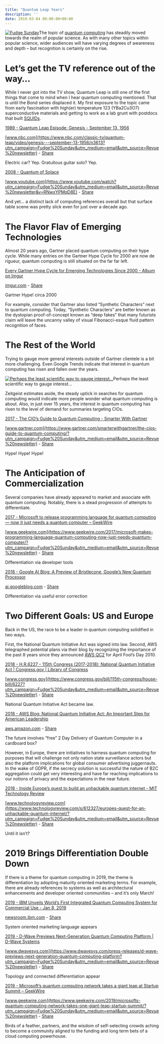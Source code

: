 ```yaml
---
title: "Quantum Leap Years"
description: ''
date: 2019-03-04 00:00:00+00:00
---
```


[![Fudge Sunday](https://buttondown-attachments.s3.us-west-2.amazonaws.com/0372814a-d233-4ea2-a396-41c6f629b56b?AWSAccessKeyId=AKIAJEXF6S6TCOKT7N3Q&Signature=HRqUTw0vJSytvceUF3xmDerxIZ8%3D&Expires=1677576946 "Fudge Sunday")](https://buttondown-attachments.s3.us-west-2.amazonaws.com/0372814a-d233-4ea2-a396-41c6f629b56b?AWSAccessKeyId=AKIAJEXF6S6TCOKT7N3Q&Signature=HRqUTw0vJSytvceUF3xmDerxIZ8%3D&Expires=1677576946)The topic of [quantum computing](https://en.wikipedia.org/wiki/Quantum_computing?utm_campaign=Fudge%20Sunday&utm_medium=email&utm_source=Revue%20newsletter) has steadily moved towards the realm of popular science. As with many other topics within popular science, wider audiences will have varying degrees of awareness and depth – but recognition is certainly on the rise.


Let’s get the TV reference out of the way…
==========================================

While I never got into the TV show, Quantum Leap is still one of the first things that come to mind when I hear quantum computing mentioned. That is until the Bond series displaced it. My first exposure to the topic came from early fascination with high(er) temperature 123 (YBa2Cu3O7) superconductive materials and getting to work as a lab grunt with postdocs that built [SQUIDs](http://digests.fudgesunday.com/issues/virtual-reality-80s-and-90s-nostalgia-41351?utm_campaign=Fudge%20Sunday&utm_medium=email&utm_source=Revue%20newsletter).

[1989 - Quantum Leap Episode: Genesis - September 13, 1956](https://www.nbc.com/classic-tv/quantum-leap/video/genesis---september-13-1956/n3613?utm_campaign=Fudge%20Sunday&utm_medium=email&utm_source=Revue%20newsletter)

[www.nbc.com](https://www.nbc.com/classic-tv/quantum-leap/video/genesis---september-13-1956/n3613?utm_campaign=Fudge%20Sunday&utm_medium=email&utm_source=Revue%20newsletter) - [Share](http://rev.vu/P9X3r8?utm_campaign=Issue&utm_content=share&utm_medium=email&utm_source=Fudge+Sunday)

Electric car? Yep. Gratuitous guitar solo? Yep.

[2008 - Quantum of Solace](https://www.youtube.com/watch?utm_campaign=Fudge%20Sunday&utm_medium=email&utm_source=Revue%20newsletter&v=RNwxYPMqD8E)

[www.youtube.com](https://www.youtube.com/watch?utm_campaign=Fudge%20Sunday&utm_medium=email&utm_source=Revue%20newsletter&v=RNwxYPMqD8E) - [Share](http://rev.vu/Jy9aM1?utm_campaign=Issue&utm_content=share&utm_medium=email&utm_source=Fudge+Sunday)

And yet… a distinct lack of computing references overall but that surface table scene was pretty slick even for just over a decade ago.

The Flavor Flav of Emerging Technologies
========================================

Almost 20 years ago, Gartner placed quantum computing on their hype cycle. While many entries on the Gartner Hype Cycle for 2000 are now de rigueur, quantum computing is still situated on the far far left.

[Every Gartner Hype Cycle for Emerging Technologies Since 2000 - Album on Imgur](https://imgur.com/gallery/noBKI?utm_campaign=Fudge%20Sunday&utm_medium=email&utm_source=Revue%20newsletter)

[imgur.com](https://imgur.com/gallery/noBKI?utm_campaign=Fudge%20Sunday&utm_medium=email&utm_source=Revue%20newsletter) - [Share](http://rev.vu/jWdlqB?utm_campaign=Issue&utm_content=share&utm_medium=email&utm_source=Fudge+Sunday)

Gartner Hype! circa 2000

For example, consider that Gartner also listed “Synthetic Characters” next to quantum computing. Today, “Synthetic Characters” are better known as the dystopian proof-of-concept known as “deep fakes” that many futurists claim will leave the uncanny valley of visual Fibonacci-esque fluid pattern recognition of faces.

The Rest of the World
=====================

Trying to gauge more general interests outside of Gartner clientele is a bit more challenging. Even Google Trends indicate that interest in quantum computing has risen and fallen over the years.

[![Perhaps the least scientific way to gauge interest...](https://buttondown-attachments.s3.us-west-2.amazonaws.com/40f71c60-8d25-4c8a-b938-d30c2d39badc?AWSAccessKeyId=AKIAJEXF6S6TCOKT7N3Q&Signature=4fFQHMNU1WSWjhEz6o0KHqRk4Lg%3D&Expires=1677576947 "Perhaps the least scientific way to gauge interest...")](https://buttondown-attachments.s3.us-west-2.amazonaws.com/40f71c60-8d25-4c8a-b938-d30c2d39badc?AWSAccessKeyId=AKIAJEXF6S6TCOKT7N3Q&Signature=4fFQHMNU1WSWjhEz6o0KHqRk4Lg%3D&Expires=1677576947)Perhaps the least scientific way to gauge interest…

Zeitgeist estimates aside, the steady uptick in searches for quantum computing would indicate more people wonder what quantum computing is about. Also, in just over 15 years, the interest in quantum computing has risen to the level of demand for summaries targeting CIOs.

[2017 - The CIO’s Guide to Quantum Computing - Smarter With Gartner](https://www.gartner.com/smarterwithgartner/the-cios-guide-to-quantum-computing/?utm_campaign=Fudge%20Sunday&utm_medium=email&utm_source=Revue%20newsletter)

[www.gartner.com](https://www.gartner.com/smarterwithgartner/the-cios-guide-to-quantum-computing/?utm_campaign=Fudge%20Sunday&utm_medium=email&utm_source=Revue%20newsletter) - [Share](http://rev.vu/dM7aqG?utm_campaign=Issue&utm_content=share&utm_medium=email&utm_source=Fudge+Sunday)

Hype! Hype! Hype!

The Anticipation of Commercialization
=====================================

Several companies have already appeared to market and associate with quantum computing. Notably, there is a stead progression of attempts to differentiate.

[2017 - Microsoft to release programming language for quantum computing — now it just needs a quantum computer – GeekWire](https://www.geekwire.com/2017/microsoft-makes-programming-language-quantum-computing-now-just-needs-quantum-computer/?utm_campaign=Fudge%20Sunday&utm_medium=email&utm_source=Revue%20newsletter)

[www.geekwire.com](https://www.geekwire.com/2017/microsoft-makes-programming-language-quantum-computing-now-just-needs-quantum-computer/?utm_campaign=Fudge%20Sunday&utm_medium=email&utm_source=Revue%20newsletter) - [Share](http://rev.vu/69kYN4?utm_campaign=Issue&utm_content=share&utm_medium=email&utm_source=Fudge+Sunday)

Differentiation via developer tools

[2018 - Google AI Blog: A Preview of Bristlecone, Google’s New Quantum Processor](https://ai.googleblog.com/2018/03/a-preview-of-bristlecone-googles-new.html?utm_campaign=Fudge%20Sunday&utm_medium=email&utm_source=Revue%20newsletter)

[ai.googleblog.com](https://ai.googleblog.com/2018/03/a-preview-of-bristlecone-googles-new.html?utm_campaign=Fudge%20Sunday&utm_medium=email&utm_source=Revue%20newsletter) - [Share](http://rev.vu/ae9n15?utm_campaign=Issue&utm_content=share&utm_medium=email&utm_source=Fudge+Sunday)

Differentiation via useful error correction

Two Different Goals: US and Europe
==================================

Back in the US, the race to be a leader in quantum computing solidified in two ways.

First, the National Quantum Initiative Act was signed into law. Second, AWS telegraphed potential plans via their blog by recognizing the importance of the past 8 years since they announced [AWS QC2](https://aws.amazon.com/blogs/aws/introducing-qc2-the-quantum-compute-cloud/?utm_campaign=Fudge%20Sunday&utm_medium=email&utm_source=Revue%20newsletter) for April Fool’s Day 2010.

[2018 - H.R.6227 - 115th Congress (2017-2018): National Quantum Initiative Act | Congress.gov | Library of Congress](https://www.congress.gov/bill/115th-congress/house-bill/6227?utm_campaign=Fudge%20Sunday&utm_medium=email&utm_source=Revue%20newsletter)

[www.congress.gov](https://www.congress.gov/bill/115th-congress/house-bill/6227?utm_campaign=Fudge%20Sunday&utm_medium=email&utm_source=Revue%20newsletter) - [Share](http://rev.vu/M25jK5?utm_campaign=Issue&utm_content=share&utm_medium=email&utm_source=Fudge+Sunday)

National Quantum Initiative Act became law.

[2018 - AWS Blog: National Quantum Initiative Act: An Important Step for American Leadership](https://aws.amazon.com/blogs/publicsector/national-quantum-initiative-act-an-important-step-for-american-leadership/?utm_campaign=Fudge%20Sunday&utm_medium=email&utm_source=Revue%20newsletter)

[aws.amazon.com](https://aws.amazon.com/blogs/publicsector/national-quantum-initiative-act-an-important-step-for-american-leadership/?utm_campaign=Fudge%20Sunday&utm_medium=email&utm_source=Revue%20newsletter) - [Share](http://rev.vu/najllZ?utm_campaign=Issue&utm_content=share&utm_medium=email&utm_source=Fudge+Sunday)

The future involves “free” 2 Day Delivery of Quantum Computer in a cardboard box?

However, in Europe, there are initiatives to harness quantum computing for purposes that will challenge not only nation state surveillance actors but also the platform implications for global consumer advertising juggernauts. In the wake of GDPR, if the secrecy solution is successful the nature of B2C aggregation could get very interesting and have far reaching implications to our notions of privacy and the expectations in the near future.

[2018 - Inside Europe’s quest to build an unhackable quantum internet - MIT Technology Review](https://www.technologyreview.com/s/612327/europes-quest-for-an-unhackable-quantum-internet/?utm_campaign=Fudge%20Sunday&utm_medium=email&utm_source=Revue%20newsletter)

[www.technologyreview.com](https://www.technologyreview.com/s/612327/europes-quest-for-an-unhackable-quantum-internet/?utm_campaign=Fudge%20Sunday&utm_medium=email&utm_source=Revue%20newsletter) - [Share](http://rev.vu/4KZdAy?utm_campaign=Issue&utm_content=share&utm_medium=email&utm_source=Fudge+Sunday)

Until it isn’t?

2019 Brings Differentiation Double Down
=======================================

If there is a theme for quantum computing in 2019, the theme is differentiation by adopting maturity oriented marketing terms. For example, there are already references to systems as well as architectural enhancements and developer oriented communities – and it’s only March!

[2019 - IBM Unveils World’s First Integrated Quantum Computing System for Commercial Use - Jan 8, 2019](https://newsroom.ibm.com/2019-01-08-IBM-Unveils-Worlds-First-Integrated-Quantum-Computing-System-for-Commercial-Use?utm_campaign=Fudge%20Sunday&utm_medium=email&utm_source=Revue%20newsletter)

[newsroom.ibm.com](https://newsroom.ibm.com/2019-01-08-IBM-Unveils-Worlds-First-Integrated-Quantum-Computing-System-for-Commercial-Use?utm_campaign=Fudge%20Sunday&utm_medium=email&utm_source=Revue%20newsletter) - [Share](http://rev.vu/GlGyem?utm_campaign=Issue&utm_content=share&utm_medium=email&utm_source=Fudge+Sunday)

System oriented marketing language appears

[2019 - D-Wave Previews Next-Generation Quantum Computing Platform | D-Wave Systems](https://www.dwavesys.com/press-releases/d-wave-previews-next-generation-quantum-computing-platform?utm_campaign=Fudge%20Sunday&utm_medium=email&utm_source=Revue%20newsletter)

[www.dwavesys.com](https://www.dwavesys.com/press-releases/d-wave-previews-next-generation-quantum-computing-platform?utm_campaign=Fudge%20Sunday&utm_medium=email&utm_source=Revue%20newsletter) - [Share](http://rev.vu/P9XZnW?utm_campaign=Issue&utm_content=share&utm_medium=email&utm_source=Fudge+Sunday)

Topology and connected differentiation appear

[2019 - Microsoft’s quantum computing network takes a giant leap at Startup Summit – GeekWire](https://www.geekwire.com/2019/microsofts-quantum-computing-network-takes-one-giant-leap-startup-summit/?utm_campaign=Fudge%20Sunday&utm_medium=email&utm_source=Revue%20newsletter)

[www.geekwire.com](https://www.geekwire.com/2019/microsofts-quantum-computing-network-takes-one-giant-leap-startup-summit/?utm_campaign=Fudge%20Sunday&utm_medium=email&utm_source=Revue%20newsletter) - [Share](http://rev.vu/69k3X2?utm_campaign=Issue&utm_content=share&utm_medium=email&utm_source=Fudge+Sunday)

Birds of a feather, partners, and the wisdom of self-selecting crowds aching to become a community aligned to the funding and long term bets of a cloud computing powerhouse.

